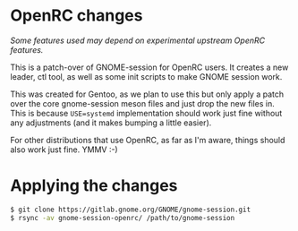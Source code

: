 # OpenRC changes

*Some features used may depend on experimental upstream OpenRC features.*

This is a patch-over of GNOME-session for OpenRC users. It creates a new leader, ctl tool, as well as some init scripts to make GNOME session work.

This was created for Gentoo, as we plan to use this but only apply a patch over the core gnome-session meson files and just drop the new files in. This is because `USE=systemd` implementation should work just fine without any adjustments (and it makes bumping a little easier).

For other distributions that use OpenRC, as far as I'm aware, things should also work just fine. YMMV :-)

# Applying the changes

```sh
$ git clone https://gitlab.gnome.org/GNOME/gnome-session.git
$ rsync -av gnome-session-openrc/ /path/to/gnome-session
```
